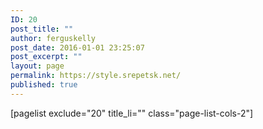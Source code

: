 ```yaml
---
ID: 20
post_title: ""
author: ferguskelly
post_date: 2016-01-01 23:25:07
post_excerpt: ""
layout: page
permalink: https://style.srepetsk.net/
published: true
---
```

[pagelist exclude="20" title_li="" class="page-list-cols-2"]